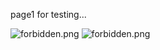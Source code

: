 page1 for testing...

![forbidden.png](https://docs-api-qa.cloudlabs.ai/repos/raw.githubusercontent.com/AzharSpektra/samplerepo/main/images/forbidden.png?token=8b2t1Sg45N8JBe8QNwBlyhJq)
<question source="labguidepage001hErz8ntS" />
![forbidden.png](https://docs-api-qa.cloudlabs.ai/repos/raw.githubusercontent.com/AzharSpektra/samplerepo/main/18980on7bzlZ9/images/forbidden.png?token=8b2t1Sg45N8JBe8QNwBlyhJq)